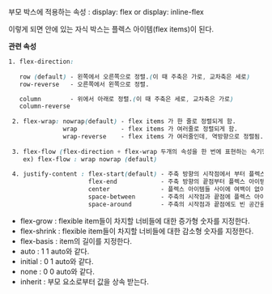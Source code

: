 부모 박스에 적용하는 속성 : display: flex or display: inline-flex

이렇게 되면 안에 있는 자식 박스는 플렉스 아이템(flex items)이 된다.

**관련 속성**

```css
1. flex-direction: 
                     
   row (default) - 왼쪽에서 오른쪽으로 정렬.(이 때 주축은 가로, 교차축은 세로)
   row-reverse   - 오른쪽에서 왼쪽으로 정렬.

   column        - 위에서 아래로 정렬.(이 때 주축은 세로, 교차축은 가로)
   column-reverse
   
 2. flex-wrap: nowrap(default) - flex items 가 한 줄로 정렬되게 함.
               wrap            - flex items 가 여러줄로 정렬되게 함.
               wrap-reverse    - flex items 가 여러줄인데, 역방향으로 정렬됨.
               
 3. flex-flow (flex-direction + flex-wrap 두개의 속성을 한 번에 표현하는 속기형 표현.)  
    ex) flex-flow : wrap nowrap (default)
    
 4. justify-content : flex-start(default) - 주축 방향의 시작점에서 부터 플렉스 아이템이 배치됨.
                      flex-end            - 주축 방향의 끝점부터 플렉스 아이템이 배치됨.
                      center              - 플렉스 아이템들 사이에 여백이 없이 주축의 가운데에 아이템들이 딱 달라붙어서 정렬됨.
                      space-between       - 주축의 시작점과 끝점에 플렉스 아이템들이 딱 달라 붙고, 중간 사이사이 간격이 균일하게 배치됨.
                      space-around        - 주축의 시작점과 끝점에도 빈 공간을 만들고 사이 사이에도 여백을 두고 플렉스 아이템이 배치됨.
```
                    
                    
* flex-grow : flexible item들이 차지할 너비들에 대한 증가형 숫자를 지정한다.
* flex-shrink : flexible item들이 차지할 너비들에 대한 감소형 숫자를 지정한다.
* flex-basis : item의 길이를 지정한다.
* auto : 1 1 auto와 같다.
* initial : 0 1 auto와 같다.
* none : 0 0 auto와 같다.
* inherit : 부모 요소로부터 값을 상속 받는다.
